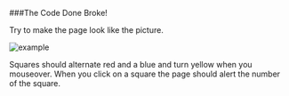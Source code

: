 ###The Code Done Broke!

Try to make the page look like the picture.

![example](https://raw.githubusercontent.com/spencerbeggs/The-Code-Done-Broke-/master/sample.png "Example")

Squares should alternate red and a blue and turn yellow when you mouseover. When you click on a square the page should alert the number of the square.

